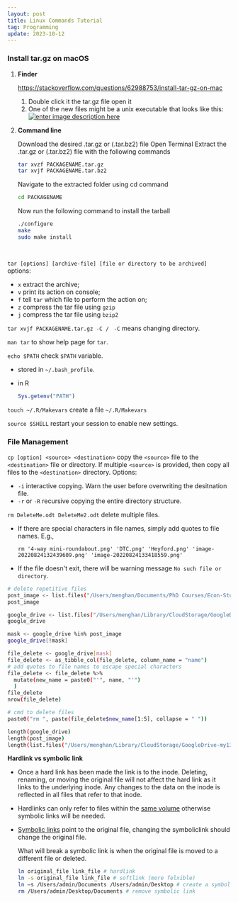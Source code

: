 ```yaml
---
layout: post
title: Linux Commands Tutorial
tag: Programming
update: 2023-10-12
---
```


### Install tar.gz on macOS

1. **Finder**

   https://stackoverflow.com/questions/62988753/install-tar-gz-on-mac

   1.  Double click it the tar.gz file open it
   2.  One of the new files might be a unix executable that looks like this:[![enter image description here](https://i.stack.imgur.com/uH6mB.png)](https://i.stack.imgur.com/uH6mB.png)

2. **Command line**

   Download the desired .tar.gz or (.tar.bz2) file 
   Open Terminal 
   Extract the .tar.gz or (.tar.bz2) file with the following commands 

   ```bash
   tar xvzf PACKAGENAME.tar.gz 
   tar xvjf PACKAGENAME.tar.bz2 
   ```

   Navigate to the extracted folder using cd command 

   ```bash
   cd PACKAGENAME 
   ```


     Now run the following command to install the tarball 
    
     ```bash
     ./configure 
     make 
     sudo make install
     ```


​     

`tar [options] [archive-file] [file or directory to be archived]` options:

-   `x`     extract the archive;
-   `v`     print its action on console;
-   `f`     tell `tar` which file to perform the action on;
-   `z`     compress the tar file using `gzip`
-   `j`     compress the tar file using `bzip2`



`tar xvjf PACKAGENAME.tar.gz -C / `   `-C` means changing directory.



`man tar`   to show help page for `tar`.



`echo $PATH` check `$PATH` variable. 

- stored in `~/.bash_profile`.

- in R

  ```R
  Sys.getenv("PATH")
  ```

  



`touch ~/.R/Makevars` 	create a file `~/.R/Makevars`

`source $SHELL` 	restart your session to enable new settings.



### File Management

`cp [option] <source> <destination>` 	copy the `<source>` file to the `<destination>` file or directory. If multiple `<source>` is provided, then copy all files to the  `<destination>` directory. Options:

-  `-i` 	interactive copying. Warn the user before overwriting the desitnation file.
-  `-r` or `-R`  recursive copying the entire directory structure.          



`rm DeleteMe.odt DeleteMe2.odt` 	delete multiple files.

- If there are special characters in file names, simply add quotes to file names. E.g.,

  `rm '4-way mini-roundabout.png' 'DTC.png' 'Heyford.png' 'image-20220824132439609.png' 'image-20220824133418559.png'`

- If the file doesn't exit, there will be warning message `No such file or directory`.



```bash
# delete repetitive files
post_image <- list.files("/Users/menghan/Documents/PhD Courses/Econ-Study/images")
post_image

google_drive <- list.files("/Users/menghan/Library/CloudStorage/GoogleDrive-my1396@nyu.edu/My Drive/Typora_images")
google_drive

mask <- google_drive %in% post_image
google_drive[!mask]

file_delete <- google_drive[mask]
file_delete <- as_tibble_col(file_delete, column_name = "name")
# add quotes to file names to escape special characters
file_delete <- file_delete %>% 
  mutate(new_name = paste0("'", name, "'") 
  )
file_delete
nrow(file_delete)

# cmd to delete files
paste0("rm ", paste(file_delete$new_name[1:5], collapse = " "))

length(google_drive)
length(post_image)
length(list.files("/Users/menghan/Library/CloudStorage/GoogleDrive-my1396@nyu.edu/My Drive/Typora_images"))
```



**Hardlink vs symbolic link**

- Once a hard link has been made the link is to the inode. Deleting, renaming, or moving the original file will not affect the hard link as it links to the underlying inode. Any changes to the data on the inode is reflected in all files that refer to that inode.

- Hardlinks can only refer to files within the <u>same volume</u> otherwise symbolic links will be needed. 

- <u>Symbolic links</u> point to the original file, changing the symboliclink should change the original file. 

  What will break a symbolic link is when the original file is moved to a different file or deleted.

  ```bash
  ln original_file link_file # hardlink
  ln -s original_file link_file # softlink (more felxible)
  ln –s /Users/admin/Documents /Users/admin/Desktop # create a symbolic link for my Documents folder on the Desktop
  rm /Users/admin/Desktop/Documents # remove symbolic link
  ```



